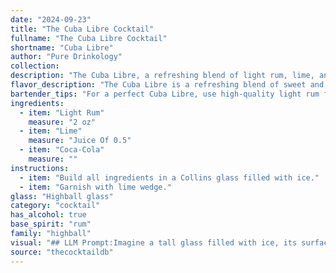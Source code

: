 ```yaml
---
date: "2024-09-23"
title: "The Cuba Libre Cocktail"
fullname: "The Cuba Libre Cocktail"
shortname: "Cuba Libre"
author: "Pure Drinkology"
collection:
description: "The Cuba Libre, a refreshing blend of light rum, lime, and Coca-Cola, belongs to the Highball family. Originating in Havana, Cuba, during the Spanish-American War, it's said to have been created by American soldiers mixing their rum with Coke and lime. "
flavor_description: "The Cuba Libre is a refreshing blend of sweet and tart. The light rum provides a smooth, slightly sweet base, while the lime adds a bright acidity and citrusy punch. The Coca-Cola contributes a bubbly, cola sweetness with hints of caramel and vanilla. Together, these elements create a balanced and thirst-quenching drink that's both familiar and exciting. "
bartender_tips: "For a perfect Cuba Libre, use high-quality light rum for a clean flavor.  Muddle lime wedges directly in the glass to release their oils and fragrance. Don't overfill with ice - you want enough to chill the drink without diluting it too quickly.  Top with Coke, but be mindful of the ratio: you want enough Coke to complement the rum and lime, but not overwhelm it.  A twist of lime completes the classic, refreshing cocktail. "
ingredients:
  - item: "Light Rum"
    measure: "2 oz"
  - item: "Lime"
    measure: "Juice Of 0.5"
  - item: "Coca-Cola"
    measure: ""
instructions:
  - item: "Build all ingredients in a Collins glass filled with ice."
  - item: "Garnish with lime wedge."
glass: "Highball glass"
category: "cocktail"
has_alcohol: true
base_spirit: "rum"
family: "highball"
visual: "## LLM Prompt:Imagine a tall glass filled with ice, its surface glistening with condensation. Inside, a vibrant amber liquid, the **light rum**, swirls with the **bright, effervescent fizz** of Coca-Cola.  A **thin slice of lime**, perched on the rim, releases its citrusy aroma, while a **splash of lime juice** creates subtle, yet delightful, swirls within the drink. The **overall color** is a rich, deep brown, with **hints of gold** reflecting the light from the ice. The **fizz of the cola** rises in delicate bubbles, creating a mesmerizing visual effect.  **How would you describe the visual appeal of this Cuba Libre?** "
source: "thecocktaildb"
---
```


